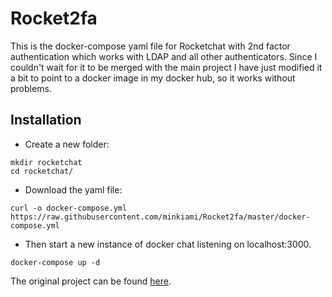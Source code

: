 # Rocket2fa

This is the docker-compose yaml file for Rocketchat with 2nd factor authentication which works with LDAP and all other
authenticators. 
Since I couldn't wait for it to be merged with the main project I have just modified it a bit to point to a docker image in my docker
hub, so it works without problems.

## Installation

- Create a new folder:
```
mkdir rocketchat
cd rocketchat/
```
- Download the yaml file:
```
curl -o docker-compose.yml https://raw.githubusercontent.com/minkiami/Rocket2fa/master/docker-compose.yml
```
- Then start a new instance of docker chat listening on localhost:3000.
```
docker-compose up -d
```

The original project can be found [here](https://github.com/RocketChat/).
